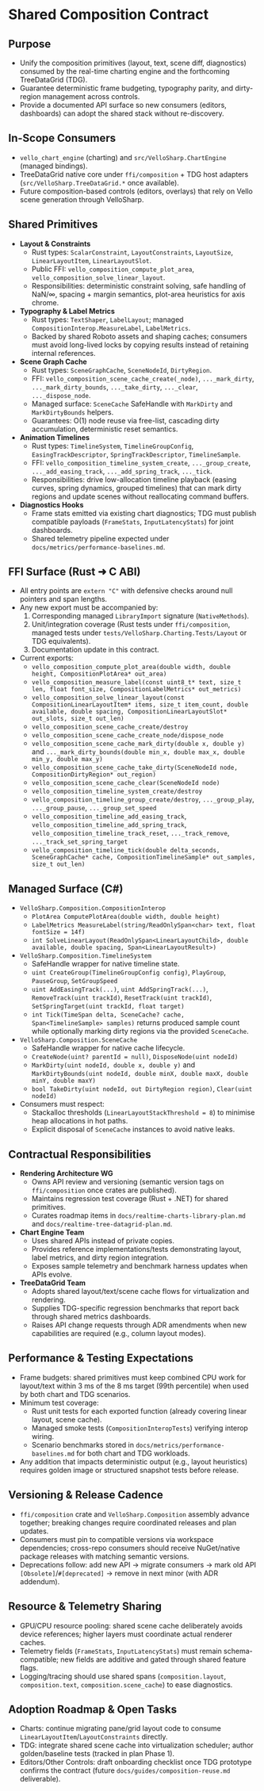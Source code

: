 # Shared Composition Contract

## Purpose
- Unify the composition primitives (layout, text, scene diff, diagnostics) consumed by the real-time charting engine and the forthcoming TreeDataGrid (TDG).
- Guarantee deterministic frame budgeting, typography parity, and dirty-region management across controls.
- Provide a documented API surface so new consumers (editors, dashboards) can adopt the shared stack without re-discovery.

## In-Scope Consumers
- `vello_chart_engine` (charting) and `src/VelloSharp.ChartEngine` (managed bindings).
- TreeDataGrid native core under `ffi/composition` + TDG host adapters (`src/VelloSharp.TreeDataGrid.*` once available).
- Future composition-based controls (editors, overlays) that rely on Vello scene generation through VelloSharp.

## Shared Primitives
- **Layout & Constraints**
  - Rust types: `ScalarConstraint`, `LayoutConstraints`, `LayoutSize`, `LinearLayoutItem`, `LinearLayoutSlot`.
  - Public FFI: `vello_composition_compute_plot_area`, `vello_composition_solve_linear_layout`.
  - Responsibilities: deterministic constraint solving, safe handling of NaN/∞, spacing + margin semantics, plot-area heuristics for axis chrome.
- **Typography & Label Metrics**
  - Rust types: `TextShaper`, `LabelLayout`; managed `CompositionInterop.MeasureLabel`, `LabelMetrics`.
  - Backed by shared Roboto assets and shaping caches; consumers must avoid long-lived locks by copying results instead of retaining internal references.
- **Scene Graph Cache**
  - Rust types: `SceneGraphCache`, `SceneNodeId`, `DirtyRegion`.
  - FFI: `vello_composition_scene_cache_create(_node)`, `..._mark_dirty`, `..._mark_dirty_bounds`, `..._take_dirty`, `..._clear`, `..._dispose_node`.
  - Managed surface: `SceneCache` SafeHandle with `MarkDirty` and `MarkDirtyBounds` helpers.
  - Guarantees: O(1) node reuse via free-list, cascading dirty accumulation, deterministic reset semantics.
- **Animation Timelines**
  - Rust types: `TimelineSystem`, `TimelineGroupConfig`, `EasingTrackDescriptor`, `SpringTrackDescriptor`, `TimelineSample`.
  - FFI: `vello_composition_timeline_system_create`, `..._group_create`, `..._add_easing_track`, `..._add_spring_track`, `..._tick`.
  - Responsibilities: drive low-allocation timeline playback (easing curves, spring dynamics, grouped timelines) that can mark dirty regions and update scenes without reallocating command buffers.
- **Diagnostics Hooks**
  - Frame stats emitted via existing chart diagnostics; TDG must publish compatible payloads (`FrameStats`, `InputLatencyStats`) for joint dashboards.
  - Shared telemetry pipeline expected under `docs/metrics/performance-baselines.md`.

## FFI Surface (Rust ➜ C ABI)
- All entry points are `extern "C"` with defensive checks around null pointers and span lengths.
- Any new export must be accompanied by:
  1. Corresponding managed `LibraryImport` signature (`NativeMethods`).
  2. Unit/integration coverage (Rust tests under `ffi/composition`, managed tests under `tests/VelloSharp.Charting.Tests/Layout` or TDG equivalents).
  3. Documentation update in this contract.
- Current exports:
  - `vello_composition_compute_plot_area(double width, double height, CompositionPlotArea* out_area)`
  - `vello_composition_measure_label(const uint8_t* text, size_t len, float font_size, CompositionLabelMetrics* out_metrics)`
  - `vello_composition_solve_linear_layout(const CompositionLinearLayoutItem* items, size_t item_count, double available, double spacing, CompositionLinearLayoutSlot* out_slots, size_t out_len)`
  - `vello_composition_scene_cache_create/destroy`
  - `vello_composition_scene_cache_create_node/dispose_node`
  - `vello_composition_scene_cache_mark_dirty(double x, double y)` and `..._mark_dirty_bounds(double min_x, double max_x, double min_y, double max_y)`
  - `vello_composition_scene_cache_take_dirty(SceneNodeId node, CompositionDirtyRegion* out_region)`
  - `vello_composition_scene_cache_clear(SceneNodeId node)`
  - `vello_composition_timeline_system_create/destroy`
  - `vello_composition_timeline_group_create/destroy`, `..._group_play`, `..._group_pause`, `..._group_set_speed`
  - `vello_composition_timeline_add_easing_track`, `vello_composition_timeline_add_spring_track`, `vello_composition_timeline_track_reset`, `..._track_remove`, `..._track_set_spring_target`
  - `vello_composition_timeline_tick(double delta_seconds, SceneGraphCache* cache, CompositionTimelineSample* out_samples, size_t out_len)`

## Managed Surface (C#)
- `VelloSharp.Composition.CompositionInterop`
  - `PlotArea ComputePlotArea(double width, double height)`
  - `LabelMetrics MeasureLabel(string/ReadOnlySpan<char> text, float fontSize = 14f)`
  - `int SolveLinearLayout(ReadOnlySpan<LinearLayoutChild>, double available, double spacing, Span<LinearLayoutResult>)`
- `VelloSharp.Composition.TimelineSystem`
  - SafeHandle wrapper for native timeline state.
  - `uint CreateGroup(TimelineGroupConfig config)`, `PlayGroup`, `PauseGroup`, `SetGroupSpeed`
  - `uint AddEasingTrack(...)`, `uint AddSpringTrack(...)`, `RemoveTrack(uint trackId)`, `ResetTrack(uint trackId)`, `SetSpringTarget(uint trackId, float target)`
  - `int Tick(TimeSpan delta, SceneCache? cache, Span<TimelineSample> samples)` returns produced sample count while optionally marking dirty regions via the provided `SceneCache`.
- `VelloSharp.Composition.SceneCache`
  - SafeHandle wrapper for native cache lifecycle.
  - `CreateNode(uint? parentId = null)`, `DisposeNode(uint nodeId)`
  - `MarkDirty(uint nodeId, double x, double y)` and `MarkDirtyBounds(uint nodeId, double minX, double maxX, double minY, double maxY)`
  - `bool TakeDirty(uint nodeId, out DirtyRegion region)`, `Clear(uint nodeId)`
- Consumers must respect:
  - Stackalloc thresholds (`LinearLayoutStackThreshold = 8`) to minimise heap allocations in hot paths.
  - Explicit disposal of `SceneCache` instances to avoid native leaks.

## Contractual Responsibilities
- **Rendering Architecture WG**
  - Owns API review and versioning (semantic version tags on `ffi/composition` once crates are published).
  - Maintains regression test coverage (Rust + .NET) for shared primitives.
  - Curates roadmap items in `docs/realtime-charts-library-plan.md` and `docs/realtime-tree-datagrid-plan.md`.
- **Chart Engine Team**
  - Uses shared APIs instead of private copies.
  - Provides reference implementations/tests demonstrating layout, label metrics, and dirty region integration.
  - Exposes sample telemetry and benchmark harness updates when APIs evolve.
- **TreeDataGrid Team**
  - Adopts shared layout/text/scene cache flows for virtualization and rendering.
  - Supplies TDG-specific regression benchmarks that report back through shared metrics dashboards.
  - Raises API change requests through ADR amendments when new capabilities are required (e.g., column layout modes).

## Performance & Testing Expectations
- Frame budgets: shared primitives must keep combined CPU work for layout/text within 3 ms of the 8 ms target (99th percentile) when used by both chart and TDG scenarios.
- Minimum test coverage:
  - Rust unit tests for each exported function (already covering linear layout, scene cache).
  - Managed smoke tests (`CompositionInteropTests`) verifying interop wiring.
  - Scenario benchmarks stored in `docs/metrics/performance-baselines.md` for both chart and TDG workloads.
- Any addition that impacts deterministic output (e.g., layout heuristics) requires golden image or structured snapshot tests before release.

## Versioning & Release Cadence
- `ffi/composition` crate and `VelloSharp.Composition` assembly advance together; breaking changes require coordinated releases and plan updates.
- Consumers must pin to compatible versions via workspace dependencies; cross-repo consumers should receive NuGet/native package releases with matching semantic versions.
- Deprecations follow: add new API → migrate consumers → mark old API `[Obsolete]`/`#[deprecated]` → remove in next minor (with ADR addendum).

## Resource & Telemetry Sharing
- GPU/CPU resource pooling: shared scene cache deliberately avoids device references; higher layers must coordinate actual renderer caches.
- Telemetry fields (`FrameStats`, `InputLatencyStats`) must remain schema-compatible; new fields are additive and gated through shared feature flags.
- Logging/tracing should use shared spans (`composition.layout`, `composition.text`, `composition.scene_cache`) to ease diagnostics.

## Adoption Roadmap & Open Tasks
- Charts: continue migrating pane/grid layout code to consume `LinearLayoutItem`/`LayoutConstraints` directly.
- TDG: integrate shared scene cache into virtualization scheduler; author golden/baseline tests (tracked in plan Phase 1).
- Editors/Other Controls: draft onboarding checklist once TDG prototype confirms the contract (future `docs/guides/composition-reuse.md` deliverable).
